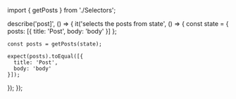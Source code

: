
import { getPosts } from './Selectors';

describe('post]', () => {
  it('selects the posts from state', () => {
    const state = {
      posts: [{
        title: 'Post',
        body: 'body'
      }]
    };

    const posts = getPosts(state);

    expect(posts).toEqual([{
      title: 'Post',
      body: 'body'
    }]);
  });
});





